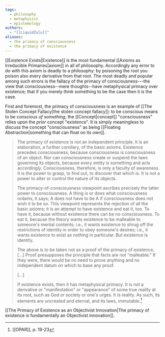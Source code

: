 ```yaml
---
tags:
  - philosophy
  - metaphysics
  - epistemology
authors:
  - "[[LiquidZulu]]"
aliases:
  - the primacy of consciousness
  - the primacy of existence
---
```


[[Existence Exists|Existence]] is the most fundamental [[Axioms as Irreducible Primaries|axiom]] in all of philosophy. Accordingly any error to do with this axiom is deadly to a philosophy: by poisoning the root you poison also every derivative from that root. The most deadly and popular among such errors is the fallacy of the primacy of consciousness---the view that consciousness--mere thoughts--have metaphysical primacy over existence; that if you merely *think* something to be the case then it *is* the case.

First and foremost, the primacy of consciousness is an example of [[The Stolen Concept Fallacy|the stolen concept fallacy]]: to be conscious means to be conscious *of something*, the [[Concept|concept]] "consciousness" relies upon the *prior* concept "existence". It is simply meaningless to discuss the concept "consciousness" as being [[Floating Abstraction|something that can float on its own]].

>The primacy of existence is not an independent principle. It is an elaboration, a further corollary, of the basic axioms. Existence precedes consciousness, because consciousness is consciousness of an object. Nor can consciousness create or suspend the laws governing its objects, because every entity is something and acts accordingly. Consciousness, therefore, is only a faculty of awareness. It is the power to grasp, to find out, to discover that which is. It is not a power to alter or control the nature of its objects.
>
>The primacy-of-consciousness viewpoint ascribes precisely the latter power to consciousness. A thing is or does what consciousness ordains, it says; A does not have to be A if consciousness does not wish it to be so. This viewpoint represents the rejection of all the basic axioms; it is an attempt to have existence and eat it, too. To have it, because without existence there can be no consciousness. To eat it, because the theory wants existence to be malleable to someone's mental contents; i.e., it wants existence to shrug off the restrictions of identity in order to obey someone's desires; i.e., it wants existence to exist as nothing in particular. But existence is identity.
>
>The above is to be taken not as a proof of the primacy of existence, \[...] Proof presupposes the principle that facts are not "malleable." If they were, there would be no need to prove anything and no independent datum on which to base any proof.
> 
>\[...]
> 
>If existence exists, then it has metaphysical primacy. It is not a derivative or "manifestation" or "appearance" of some true reality at its root, such as God or society or one's urges. It is reality. As such, its elements are uncreated and eternal, and its laws, immutable.[^1]

[[The Primacy of Existence as an Objectivist Innovation|The primacy of existence is fundamentally an Objectivist innovation]].

[^1]: [[OPAR]], p. 19-23